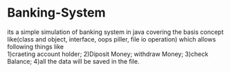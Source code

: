 # Banking-System
 its a simple simulation of banking system in java covering the basis concept like(class and object, interface, oops piller, file io operation) which allows following things like  
 1)craeting account holder;
 2)Diposit Money; withdraw Money;
 3)check Balance; 
 4)all the data will be saved in the file.
